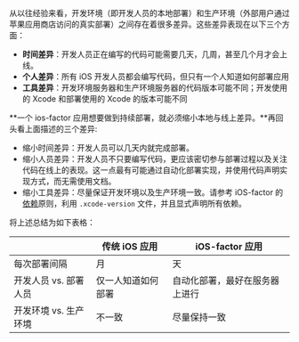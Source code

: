 从以往经验来看，开发环境（即开发人员的本地部署）和生产环境（外部用户通过苹果应用商店访问的真实部署）之间存在着很多差异。这些差异表现在以下三个方面：

- **时间差异**：开发人员正在编写的代码可能需要几天，几周，甚至几个月才会上线。
- **个人差异**：所有 iOS 开发人员都会编写代码，但只有一个人知道如何部署应用
- **工具差异**：开发环境服务器和生产环境服务器的代码版本可能不同；开发使用的 Xcode 和部署使用的 Xcode 的版本可能不同

**一个 ios-factor 应用想要做到持续部署，就必须缩小本地与线上差异。**再回头看上面描述的三个差异:

- 缩小时间差异：开发人员可以几天内就完成部署。
- 缩小人员差异：开发人员不只要编写代码，更应该密切参与部署过程以及关注代码在线上的表现。这一点最有可能通过自动化部署实现，并使用代码声明实现方式，而无需使用文档。
- 缩小工具差异：尽量保证开发环境以及生产环境一致。请参考 iOS-factor 的[依赖](https://ios-factor.com/dependencies)原则，利用 `.xcode-version` 文件，并且显式声明所有依赖。

将上述总结为如下表格：

|                       | 传统 iOS 应用      | iOS-factor 应用                          |
| --------------------- | ------------------ | ---------------------------------------- |
| 每次部署间隔          | 月         | 天                               |
| 开发人员 vs. 部署人员 | 仅一人知道如何部署 | 自动化部署，最好在服务器上进行 |
| 开发环境 vs. 生产环境 | 不一致             | 尽量保持一致                             |

